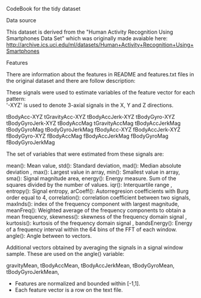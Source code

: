 CodeBook for the tidy dataset

Data source

This dataset is derived from the "Human Activity Recognition Using Smartphones Data Set" which was originally made avaiable here: 
http://archive.ics.uci.edu/ml/datasets/Human+Activity+Recognition+Using+Smartphones

Features

There are information about the features in README and features.txt files in the original dataset and there are follow description:

These signals were used to estimate variables of the feature vector for each pattern:  
'-XYZ' is used to denote 3-axial signals in the X, Y and Z directions.

tBodyAcc-XYZ
tGravityAcc-XYZ
tBodyAccJerk-XYZ
tBodyGyro-XYZ
tBodyGyroJerk-XYZ
tBodyAccMag
tGravityAccMag
tBodyAccJerkMag
tBodyGyroMag
tBodyGyroJerkMag
fBodyAcc-XYZ
fBodyAccJerk-XYZ
fBodyGyro-XYZ
fBodyAccMag
fBodyAccJerkMag
fBodyGyroMag
fBodyGyroJerkMag


The set of variables that were estimated from these signals are: 

mean(): Mean value,
std(): Standard deviation,
mad(): Median absolute deviation ,
max(): Largest value in array,
min(): Smallest value in array,
sma(): Signal magnitude area,
energy(): Energy measure. Sum of the squares divided by the number of values. 
iqr(): Interquartile range ,
entropy(): Signal entropy,
arCoeff(): Autorregresion coefficients with Burg order equal to 4,
correlation(): correlation coefficient between two signals,
maxInds(): index of the frequency component with largest magnitude,
meanFreq(): Weighted average of the frequency components to obtain a mean frequency,
skewness(): skewness of the frequency domain signal ,
kurtosis(): kurtosis of the frequency domain signal ,
bandsEnergy(): Energy of a frequency interval within the 64 bins of the FFT of each window.
angle(): Angle between to vectors.

Additional vectors obtained by averaging the signals in a signal window sample. These are used on the angle() variable:

gravityMean,
tBodyAccMean,
tBodyAccJerkMean,
tBodyGyroMean,
tBodyGyroJerkMean,

- Features are normalized and bounded within [-1,1].
- Each feature vector is a row on the text file.
